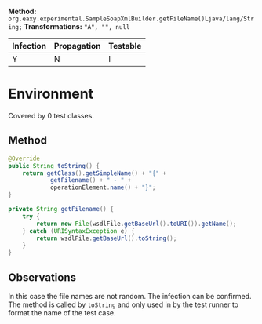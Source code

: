 
**Method:** `org.eaxy.experimental.SampleSoapXmlBuilder.getFileName()Ljava/lang/String;`
**Transformations:** `"A", "", null`

| Infection | Propagation | Testable |
|-----------|-------------|----------|
| Y         | N           | I        |

# Environment

Covered by 0 test classes.

## Method

```Java
@Override
public String toString() {
    return getClass().getSimpleName() + "{" +
            getFilename() + " - " +
            operationElement.name() + "}";
}

private String getFilename() {
    try {
        return new File(wsdlFile.getBaseUrl().toURI()).getName();
    } catch (URISyntaxException e) {
        return wsdlFile.getBaseUrl().toString();
    }
}
```

## Observations
In this case the file names are not random. The infection can be confirmed.
The method is called by `toString` and only used in by the test runner to format the name of the test case.
